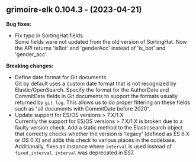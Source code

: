## grimoire-elk 0.104.3 - (2023-04-21)

**Bug fixes:**

 * Fix typo in SortingHat fields\
   Some fields were not updated from the old version of SortingHat. Now
   the API returns 'isBot' and 'genderAcc' instead of 'is_bot' and
   'gender_acc'.

**Breaking changes:**

 * Define date format for Git documents\
   Git by default uses a custom date format that is not recognized by
   Elastic/OpenSearch.  Specify the format for the AuthorDate and
   CommitDate fields in Git documents to support the formats usually
   returned by `git log`.  This allows us to do proper filtering on these
   fields such as "all documents with CommitDate before 2020".
 * Update support for ES/OS versions > 7.X/1.X\
   Currently the support for ES/OS versions > 7.X/1.X is broken due to a
   faulty version check.  Add a static method to the Elasticsearch object
   that correctly checks whether the version is 'legacy' (defined as ES
   6.X or OS 0.X) and adds this check to various places in the codebase.
   Additionally, fixes an instance where `interval` is used instead of
   `fixed_interval`. `interval` was deprecated in ES7.

